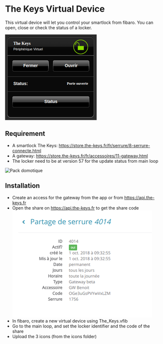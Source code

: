 # The Keys Virtual Device 

This virtual device will let you control your smartlock from fibaro. 
You can open, close or check the status of a locker.

![Plugin](/screenshots/plugin.png)

## Requirement

* A smartlock The Keys: https://store.the-keys.fr/fr/serrure/8-serrure-connecte.html
* A gateway: https://store.the-keys.fr/fr/accessoires/11-gateway.html
* The locker need to be at version 57 for the update status from main loop

![Pack domotique](https://www.the-keys.eu/195-large_default/pack-domotique.jpg)


## Installation

* Create an access for the gateway from the app or from https://api.the-keys.fr
* Open the share on https://api.the-keys.fr to get the share code
![Share](/screenshots/share.png)
* In fibaro, create a new virtual device using The_Keys.vfib
* Go to the main loop, and set the locker identifier and the code of the share
* Upload the 3 icons (from the icons folder)

